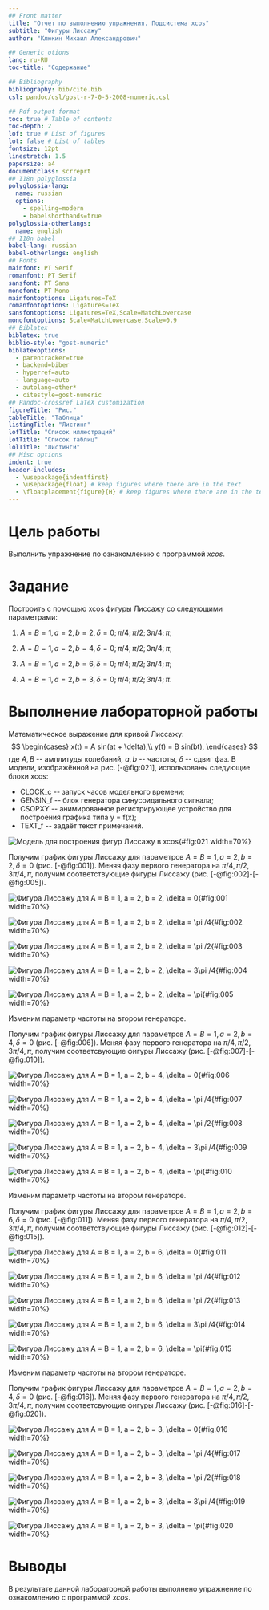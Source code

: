 ```yaml
---
## Front matter
title: "Отчет по выполнению упражнения. Подсистема xcos"
subtitle: "Фигуры Лиссажу"
author: "Клюкин Михаил Александрович"

## Generic otions
lang: ru-RU
toc-title: "Содержание"

## Bibliography
bibliography: bib/cite.bib
csl: pandoc/csl/gost-r-7-0-5-2008-numeric.csl

## Pdf output format
toc: true # Table of contents
toc-depth: 2
lof: true # List of figures
lot: false # List of tables
fontsize: 12pt
linestretch: 1.5
papersize: a4
documentclass: scrreprt
## I18n polyglossia
polyglossia-lang:
  name: russian
  options:
	- spelling=modern
	- babelshorthands=true
polyglossia-otherlangs:
  name: english
## I18n babel
babel-lang: russian
babel-otherlangs: english
## Fonts
mainfont: PT Serif
romanfont: PT Serif
sansfont: PT Sans
monofont: PT Mono
mainfontoptions: Ligatures=TeX
romanfontoptions: Ligatures=TeX
sansfontoptions: Ligatures=TeX,Scale=MatchLowercase
monofontoptions: Scale=MatchLowercase,Scale=0.9
## Biblatex
biblatex: true
biblio-style: "gost-numeric"
biblatexoptions:
  - parentracker=true
  - backend=biber
  - hyperref=auto
  - language=auto
  - autolang=other*
  - citestyle=gost-numeric
## Pandoc-crossref LaTeX customization
figureTitle: "Рис."
tableTitle: "Таблица"
listingTitle: "Листинг"
lofTitle: "Список иллюстраций"
lotTitle: "Список таблиц"
lolTitle: "Листинги"
## Misc options
indent: true
header-includes:
  - \usepackage{indentfirst}
  - \usepackage{float} # keep figures where there are in the text
  - \floatplacement{figure}{H} # keep figures where there are in the text
---
```


# Цель работы

Выполнить упражнение по ознакомлению с программой *xcos*.

# Задание

Построить с помощью xcos фигуры Лиссажу со следующими параметрами:

1) $A = B = 1, a = 2, b = 2,  \delta = 0;  \pi/4;  \pi/2;  3\pi/4;  \pi;$

2) $A = B = 1, a = 2, b = 4,  \delta = 0;  \pi/4;  \pi/2;  3\pi/4;  \pi;$

3) $A = B = 1, a = 2, b = 6,  \delta = 0;  \pi/4;  \pi/2;  3\pi/4;  \pi;$

4) $A = B = 1, a = 2, b = 3,  \delta = 0;  \pi/4;  \pi/2;  3\pi/4;  \pi.$

# Выполнение лабораторной работы

Математическое выражение для кривой Лиссажу:
$$
\begin{cases}
  x(t) = A sin(at + \delta),\\
  y(t) = B sin(bt),
\end{cases}
$$
где $A, B$ -- амплитуды колебаний, $a, b$ -- частоты, $\delta$ -- сдвиг фаз.
В модели, изображённой на рис. [-@fig:021], использованы следующие блоки xcos:
- CLOCK_c -- запуск часов модельного времени;
- GENSIN_f -- блок генератора синусоидального сигнала;
- CSOPXY -- анимированное регистрирующее устройство для построения графика
типа y = f(x);
- TEXT_f -- задаёт текст примечаний.

![Модель для построения фигур Лиссажу в xcos](image/21.png){#fig:021 width=70%}

Получим график фигуры Лиссажу для параметров $A = B = 1, a = 2, b = 2, \delta = 0$ (рис. [-@fig:001]). Меняя фазу первого генератора на $\pi/4, \pi/2,  3\pi/4, \pi$, получим соответствующие фигуры Лиссажу (рис. [-@fig:002]-[-@fig:005]).

![Фигура Лиссажу для $A = B = 1, a = 2, b = 2, \delta = 0$](image/1.png){#fig:001 width=70%}

![Фигура Лиссажу для $A = B = 1, a = 2, b = 2, \delta = \pi /4$](image/2.png){#fig:002 width=70%}

![Фигура Лиссажу для $A = B = 1, a = 2, b = 2, \delta = \pi /2$](image/3.png){#fig:003 width=70%}

![Фигура Лиссажу для $A = B = 1, a = 2, b = 2, \delta = 3\pi /4$](image/4.png){#fig:004 width=70%}

![Фигура Лиссажу для $A = B = 1, a = 2, b = 2, \delta = \pi$](image/5.png){#fig:005 width=70%}

Изменим параметр частоты на втором генераторе.

Получим график фигуры Лиссажу для параметров $A = B = 1, a = 2, b = 4, \delta = 0$ (рис. [-@fig:006]). Меняя фазу первого генератора на $\pi/4, \pi/2,  3\pi/4, \pi$, получим соответсвующие фигуры Лиссажу (рис. [-@fig:007]-[-@fig:010]).

![Фигура Лиссажу для $A = B = 1, a = 2, b = 4, \delta = 0$](image/6.png){#fig:006 width=70%}

![Фигура Лиссажу для $A = B = 1, a = 2, b = 4, \delta = \pi /4$](image/7.png){#fig:007 width=70%}

![Фигура Лиссажу для $A = B = 1, a = 2, b = 4, \delta = \pi /2$](image/8.png){#fig:008 width=70%}

![Фигура Лиссажу для $A = B = 1, a = 2, b = 4, \delta = 3\pi /4$](image/9.png){#fig:009 width=70%}

![Фигура Лиссажу для $A = B = 1, a = 2, b = 4, \delta = \pi$](image/10.png){#fig:010 width=70%}

Изменим параметр частоты на втором генераторе.

Получим график фигуры Лиссажу для параметров $A = B = 1, a = 2, b = 6, \delta = 0$ (рис. [-@fig:011]). Меняя фазу первого генератора на $\pi/4, \pi/2,  3\pi/4,  \pi$,  получим соответствующие фигуры Лиссажу (рис. [-@fig:012]-[-@fig:015]).

![Фигура Лиссажу для $A = B = 1, a = 2, b = 6, \delta = 0$](image/11.png){#fig:011 width=70%}

![Фигура Лиссажу для $A = B = 1, a = 2, b = 6, \delta = \pi /4$](image/12.png){#fig:012 width=70%}

![Фигура Лиссажу для $A = B = 1, a = 2, b = 6, \delta = \pi /2$](image/13.png){#fig:013 width=70%}

![Фигура Лиссажу для $A = B = 1, a = 2, b = 6, \delta = 3\pi /4$](image/14.png){#fig:014 width=70%}

![Фигура Лиссажу для $A = B = 1, a = 2, b = 6, \delta = \pi$](image/15.png){#fig:015 width=70%}

Изменим параметр частоты на втором генераторе.

Получим график фигуры Лиссажу для параметров $A = B = 1, a = 2, b = 4, \delta = 0$ (рис. [-@fig:016]). Меняя фазу первого генератора на $\pi/4, \pi/2, 3\pi/4, \pi$, получим соответсвующие фигуры Лиссажу (рис. [-@fig:016]-[-@fig:020]).

![Фигура Лиссажу для $A = B = 1, a = 2, b = 3, \delta = 0$](image/16.png){#fig:016 width=70%}

![Фигура Лиссажу для $A = B = 1, a = 2, b = 3, \delta = \pi /4$](image/17.png){#fig:017 width=70%}

![Фигура Лиссажу для $A = B = 1, a = 2, b = 3, \delta = \pi /2$](image/18.png){#fig:018 width=70%}

![Фигура Лиссажу для $A = B = 1, a = 2, b = 3, \delta = 3\pi /4$](image/19.png){#fig:019 width=70%}

![Фигура Лиссажу для $A = B = 1, a = 2, b = 3, \delta = \pi$](image/20.png){#fig:020 width=70%}

# Выводы

В результате данной лабораторной работы выполнено упражнение по ознакомлению с программой *xcos*.
